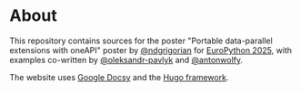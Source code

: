 # About

This repository contains sources for the poster "Portable data-parallel extensions with oneAPI" poster by [@ndgrigorian](https://github.com/ndgrigorian) for [EuroPython 2025](https://ep2025.europython.eu/), with examples co-written by [@oleksandr-pavlyk](https://github.com/oleksandr-pavlyk) and [@antonwolfy](https://github.com/antonwolfy).

The website uses [Google Docsy](https://www.docsy.dev/) and the [Hugo framework](https://gohugo.io/).
